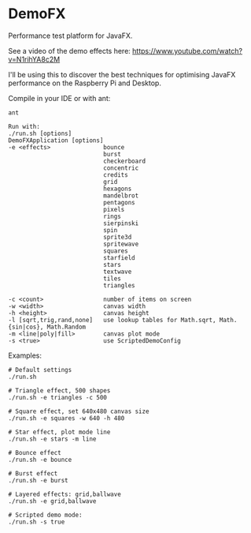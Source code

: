 # DemoFX
Performance test platform for JavaFX.

See a video of the demo effects here: https://www.youtube.com/watch?v=N1rihYA8c2M

I'll be using this to discover the best techniques for optimising JavaFX performance on the Raspberry Pi and Desktop.

Compile in your IDE or with ant:
```
ant
```
```
Run with:
./run.sh [options]
DemoFXApplication [options]
-e <effects>               bounce
                           burst
                           checkerboard
                           concentric
                           credits
                           grid
                           hexagons
                           mandelbrot
                           pentagons
                           pixels
                           rings
                           sierpinski
                           spin
                           sprite3d
                           spritewave
                           squares
                           starfield
                           stars
                           textwave
                           tiles
                           triangles

-c <count>                 number of items on screen
-w <width>                 canvas width
-h <height>                canvas height
-l [sqrt,trig,rand,none]   use lookup tables for Math.sqrt, Math.{sin|cos}, Math.Random
-m <line|poly|fill>        canvas plot mode
-s <true>                  use ScriptedDemoConfig

```
Examples:
```
# Default settings
./run.sh

# Triangle effect, 500 shapes
./run.sh -e triangles -c 500

# Square effect, set 640x480 canvas size
./run.sh -e squares -w 640 -h 480

# Star effect, plot mode line
./run.sh -e stars -m line

# Bounce effect
./run.sh -e bounce

# Burst effect
./run.sh -e burst

# Layered effects: grid,ballwave
./run.sh -e grid,ballwave

# Scripted demo mode:
./run.sh -s true
```
